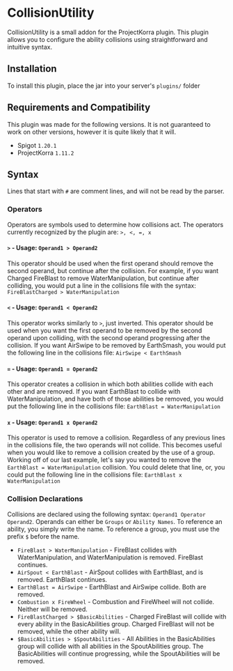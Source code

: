 # CollisionUtility
CollisionUtility is a small addon for the ProjectKorra plugin. This plugin allows you to configure the ability collisions using straightforward and intuitive syntax.

## Installation
To install this plugin, place the jar into your server's `plugins/` folder

## Requirements and Compatibility
This plugin was made for the following versions. It is not guaranteed to work on other versions, however it is quite likely that it will.
- Spigot `1.20.1`
- ProjectKorra `1.11.2`

## Syntax
Lines that start with `#` are comment lines, and will not be read by the parser.

### Operators
Operators are symbols used to determine how collisions act. The operators currently recognized by the plugin are: `>, <, =, x`

#### `>` - Usage: `Operand1 > Operand2`
This operator should be used when the first operand should remove the second operand, but continue after the collision. 
For example, if you want Charged FireBlast to remove WaterManipulation, but continue after colliding, you would put a line 
in the collisions file with the syntax: `FireBlastCharged > WaterManipulation`

#### `<` - Usage: `Operand1 < Operand2`

This operator works similarly to `>`, just inverted. This operator should be used when you want the first operand to be 
removed by the second operand upon colliding, with the second operand progressing after the collision. If you want AirSwipe 
to be removed by EarthSmash, you would put the following line in the collisions file: `AirSwipe < EarthSmash`

#### `=` - Usage: `Operand1 = Operand2`

This operator creates a collision in which both abilities collide with each other and are removed. If you want EarthBlast to 
collide with WaterManipulation, and have both of those abilities be removed, you would put the following line in the collisions
file: `EarthBlast = WaterManipulation`

#### `x` - Usage: `Operand1 x Operand2`

This operator is used to remove a collision. Regardless of any previous lines in the collisions file, the two operands will not collide. 
This becomes useful when you would like to remove a collision created by the use of a group. Working off of our last example, let's say
you wanted to remove the `EarthBlast = WaterManipulation` collision. You could delete that line, or, you could put the following
line in the collisions file: `EarthBlast x WaterManipulation`

### Collision Declarations
Collisions are declared using the following syntax: `Operand1 Operator Operand2`. Operands can either be `Groups` or `Ability Names`. To reference an ability, 
you simply write the name. To reference a group, you must use the prefix `$` before the name.

- `FireBlast > WaterManipulation` - FireBlast collides with WaterManipulation, and WaterManipulation is removed. FireBlast continues.
- `AirSpout < EarthBlast` - AirSpout collides with EarthBlast, and is removed. EarthBlast continues.
- `EarthBlast = AirSwipe` - EarthBlast and AirSwipe collide. Both are removed.
- `Combustion x FireWheel` - Combustion and FireWheel will not collide. Neither will be removed.
- `FireBlastCharged > $BasicAbilities` - Charged FireBlast will collide with every ability in the BasicAbilities group. Charged
FireBlast will not be removed, while the other ability will.
- `$BasicAbilities > $SpoutAbilities` - All Abilities in the BasicAbilities group will collide with all abilities in the SpoutAbilities
group. The BasicAbilities will continue progressing, while the SpoutAbilities will be removed.
